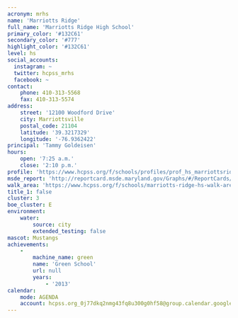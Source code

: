```yaml
---
acronym: mrhs
name: 'Marriotts Ridge'
full_name: 'Marriotts Ridge High School'
primary_color: '#132C61'
secondary_color: '#777'
highlight_color: '#132C61'
level: hs
social_accounts:
  instagram: ~
  twitter: hcpss_mrhs
  facebook: ~
contact:
    phone: 410-313-5568
    fax: 410-313-5574
address:
    street: '12100 Woodford Drive'
    city: Marriottsville
    postal_code: 21104
    latitude: '39.3217329'
    longitude: '-76.9362422'
principal: 'Tammy Goldeisen'
hours:
    open: '7:25 a.m.'
    close: '2:10 p.m.'
profile: 'https://www.hcpss.org/f/schools/profiles/prof_hs_marriottsridge.pdf'
msde_report: 'http://reportcard.msde.maryland.gov/Graphs/#/ReportCards/ReportCardSchool/1//1/13/0308/'
walk_area: 'https://www.hcpss.org/f/schools/marriotts-ridge-hs-walk-area.pdf'
title_1: false
cluster: 3
boe_cluster: E
environment:
    water:
        source: city
        extended_testing: false
mascot: Mustangs
achievements:
    -
        machine_name: green
        name: 'Green School'
        url: null
        years:
            - '2013'
calendar:
    mode: AGENDA
    account: hcpss.org_0j77dkq2nmg43fq8u300g0hf58@group.calendar.google.com
---
```

